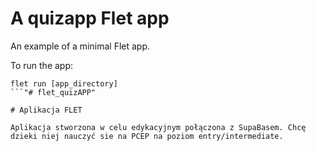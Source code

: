 # A quizapp Flet app

An example of a minimal Flet app.

To run the app:

```
flet run [app_directory]
```"# flet_quizAPP" 

# Aplikacja FLET 

Aplikacja stworzona w celu edykacyjnym połączona z SupaBasem. Chcę dzieki niej nauczyć sie na PCEP na poziom entry/intermediate.

